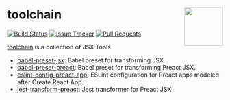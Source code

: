 # toolchain [<img src="https://avatars.githubusercontent.com/u/52989093" alt="" width="90" height="90" align="right">][toolchain]

[![Build Status][cli-img]][cli-url]
[![Issue Tracker][git-img]][git-url]
[![Pull Requests][gpr-img]][gpr-url]

[toolchain] is a collection of JSX Tools.

- [babel-preset-jsx]: Babel preset for transforming JSX.
- [babel-preset-preact]: Babel preset for transforming Preact JSX.
- [eslint-config-preact-app]: ESLint configuration for Preact apps modeled
  after Create React App.
- [jest-transform-preact]: Jest transformer for Preact JSX.

[babel-preset-jsx]: packages/babel-preset-jsx
[babel-preset-preact]: packages/babel-preset-preact
[eslint-config-preact-app]: packages/eslint-config-preact-app
[jest-transform-preact]: packages/jest-transform-preact
[toolchain]: https://github.com/jsxtools/toolchain

[cli-img]: https://img.shields.io/travis/jsxtools/toolchain/master.svg
[cli-url]: https://travis-ci.org/jsxtools/toolchain
[git-img]: https://img.shields.io/github/issues/jsxtools/toolchain.svg
[git-url]: https://github.com/jsxtools/toolchain/issues
[gpr-img]: https://img.shields.io/github/issues-pr/jsxtools/toolchain.svg
[gpr-url]: https://github.com/jsxtools/toolchain/pulls
